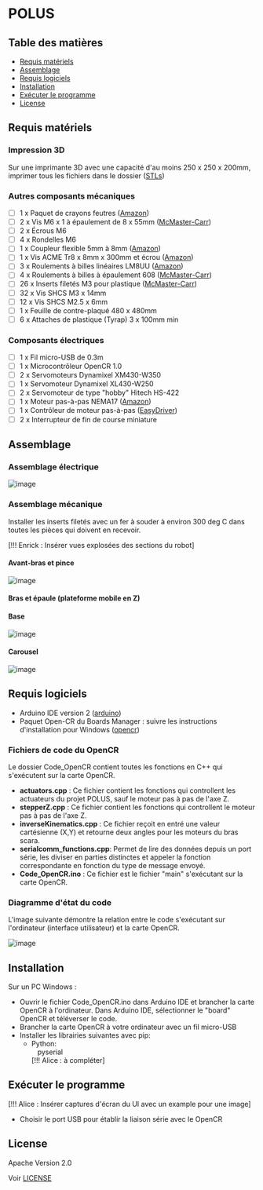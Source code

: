 # POLUS

## Table des matières
* [Requis matériels](#requis-matériels)
* [Assemblage](#assemblage)
* [Requis logiciels](#requis-logiciels)
* [Installation](#installation)
* [Exécuter le programme](#exécuter-le-programme)
* [License](#license)

## Requis matériels
### Impression 3D
Sur une imprimante 3D avec une capacité d'au moins 250 x 250 x 200mm, imprimer tous les fichiers dans le dossier ([STLs](https://github.com/alicegarceau/POLUS/tree/main/V1_STLs))

### Autres composants mécaniques
- [ ] 1 x Paquet de crayons feutres ([Amazon](https://www.amazon.ca/-/fr/dp/B01LXRJKVY?psc=1&))
- [ ] 2 x Vis M6 x 1 à épaulement de 8 x 55mm ([McMaster-Carr](https://www.mcmaster.com/92981A210/))
- [ ] 2 x Écrous M6
- [ ] 4 x Rondelles M6
- [ ] 1 x Coupleur flexible 5mm à 8mm ([Amazon](https://www.amazon.ca/AFUNTA-Flexible-Couplings-Compatible-Machines/dp/B07JL1QYLS/))
- [ ] 1 x Vis ACME Tr8 x 8mm x 300mm et écrou ([Amazon](https://www.amazon.ca/dp/B08JQ4H6M9?_encoding=UTF8&psc=1&))
- [ ] 3 x Roulements à billes linéaires LM8UU ([Amazon](https://www.amazon.ca/uxcell%C2%AE-Bushing-Linear-Motion-Double/dp/B00X9H22SO/))
- [ ] 4 x Roulements à billes à épaulement 608 ([McMaster-Carr](https://www.mcmaster.com/57155K513/))
- [ ] 26 x Inserts filetés M3 pour plastique ([McMaster-Carr](https://www.mcmaster.com/94180A333/))
- [ ] 32 x Vis SHCS M3 x 14mm
- [ ] 12 x Vis SHCS M2.5 x 6mm
- [ ] 1 x Feuille de contre-plaqué 480 x 480mm
- [ ] 6 x Attaches de plastique (Tyrap) 3 x 100mm min

### Composants électriques
- [ ] 1 x Fil micro-USB de 0.3m
- [ ] 1 x Microcontrôleur OpenCR 1.0 
- [ ] 2 x Servomoteurs Dynamixel XM430-W350
- [ ] 1 x Servomoteur Dynamixel XL430-W250
- [ ] 2 x Servomoteur de type "hobby" Hitech HS-422
- [ ] 1 x Moteur pas-à-pas NEMA17 ([Amazon](https://www.amazon.ca/dp/B06ZYQNBFR?))
- [ ] 1 x Contrôleur de moteur pas-à-pas ([EasyDriver](https://www.sparkfun.com/products/12779))
- [ ] 2 x Interrupteur de fin de course miniature

## Assemblage
### Assemblage électrique
![image](SchemaElectrique.png "Image")

### Assemblage mécanique

Installer les inserts filetés avec un fer à souder à environ 300 deg C dans toutes les pièces qui doivent en recevoir.

[!!! Enrick : Insérer vues explosées des sections du robot]

#### Avant-bras et pince

![image](Arm.png "Image")

#### Bras et épaule (plateforme mobile en Z)

#### Base
![image](Base.png "Image")

#### Carousel
![image](Carrousel.png "Image")

## Requis logiciels
* Arduino IDE version 2 ([arduino](https://www.arduino.cc/en/software))
* Paquet Open-CR du Boards Manager : suivre les instructions d'installation pour Windows ([opencr](https://emanual.robotis.com/docs/en/parts/controller/opencr10/#install-on-windows))

### Fichiers de code du OpenCR
Le dossier Code_OpenCR contient toutes les fonctions en C++ qui s'exécutent sur la carte OpenCR.
- __actuators.cpp__ : Ce fichier contient les fonctions qui controllent les actuateurs du projet POLUS, sauf le moteur pas à pas de l'axe Z.
- __stepperZ.cpp__ : Ce fichier contient les fonctions qui controllent le moteur pas à pas de l'axe Z. 
- __inverseKinematics.cpp__ : Ce fichier reçoit en entré une valeur cartésienne (X,Y) et retourne deux angles pour les moteurs du bras scara.
- __serialcomm_functions.cpp__: Permet de lire des données depuis un port série, les diviser en parties distinctes et appeler la fonction correspondante en fonction du type de message envoyé.
- __Code_OpenCR.ino__ : Ce fichier est le fichier "main" s'exécutant sur la carte OpenCR.

### Diagramme d'état du code

L'image suivante démontre la relation entre le code s'exécutant sur l'ordinateur (interface utilisateur) et la carte OpenCR.

![image](Diagramme_etats_code.png "Image")

## Installation

Sur un PC Windows :
* Ouvrir le fichier Code_OpenCR.ino dans Arduino IDE et brancher la carte OpenCR à l'ordinateur. Dans Arduino IDE, sélectionner le "board" OpenCR et téléverser le code.
* Brancher la carte OpenCR à votre ordinateur avec un fil micro-USB
* Installer les librairies suivantes avec pip:
  * Python:  
    pyserial  
    [!!! Alice : à compléter]


## Exécuter le programme
[!!! Alice : Insérer captures d'écran du UI avec un example pour une image]

- Choisir le port USB pour établir la liaison série avec le OpenCR

## License
Apache Version 2.0

Voir [LICENSE](LICENSE)
